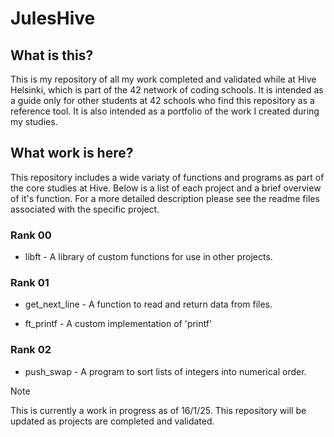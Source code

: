 # JulesHive

## What is this?

This is my repository of all my work completed and validated while at Hive Helsinki, which is part of the 42 network of coding schools. It is intended as a guide only for other students at 42 schools who find this repository as a reference tool. It is also intended as a portfolio of the work I created during my studies.

## What work is here?

This repository includes a wide variaty of functions and programs as part of the core studies at Hive. Below is a list of each project and a brief overview of it's function. For a more detailed description please see the readme files associated with the specific project. 

### Rank 00

- libft - A library of custom functions for use in other projects.

### Rank 01

- get_next_line - A function to read and return data from files.

- ft_printf - A custom implementation of 'printf'

### Rank 02

- push_swap - A program to sort lists of integers into numerical order.


> [!NOTE]
> This is currently a work in progress as of 16/1/25. This repository will be updated as projects are completed and validated. 